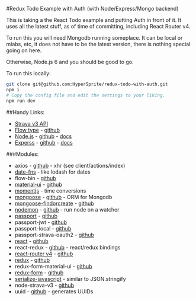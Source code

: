 #Redux Todo Example with Auth (with Node/Express/Mongo backend)

This is taking a the React Todo example and putting Auth in front of it. It  uses all the latest stuff, as of time of committing, including React Router v4.

To run this you will need Mongodb running someplace. It can be local or mlabs, etc, it does not have to be the latest version, there is nothing special going on here.

Otherwise, Node.js 6 and you should be good to go.

To run this locally:
```bash
git clone git@github.com:HyperSprite/redux-todo-with-auth.git
npm i
# Copy the config file and edit the settings to your liking.
npm run dev
```

##Handy Links:

* [Strava v3 API](http://strava.github.io/api/)
* [Flow type](https://flowtype.org/) - [github](https://github.com/facebook/flow)
* [Node.js](https://nodejs.org) - [github](https://github.com/nodejs/node) - [docs](https://nodejs.org/en/docs/)
* [Experss](http://expressjs.com/) - [github](https://github.com/expressjs/express) - [docs](http://expressjs.com/en/4x/api.html)

###Modules:

* axios - [github](https://github.com/mzabriskie/axios) - xhr (see client/actions/index)
* [date-fns](https://date-fns.org) - like lodash for dates
* flow-bin - [github](https://github.com/flowtype/flow-bin)
* [material-ui](http://www.material-ui.com/#/components) - [github](https://github.com/callemall/material-ui)
* [momentjs](http://momentjs.com/) - time conversions
* [mongoose](http://mongoosejs.com/) - [github](https://github.com/Automattic/mongoose) - ORM for Mongodb
* [mongoose-findorcreate]() - [github]()
* [nodemon](https://nodemon.io/) - [github](https://github.com/remy/nodemon) - run node on a watcher
* [passport](http://passportjs.org/) - [github](https://github.com/jaredhanson/passport)
* passport-jwt - [github](https://github.com/themikenicholson/passport-jwt)
* passport-local - [github](https://github.com/jaredhanson/passport-local)
* passport-strava-oauth2 - [github](https://github.com/millsy/passport-strava)
* [react](https://facebook.github.io/react) - [github](https://github.com/facebook/react)
* react-redux - [github](https://github.com/reactjs/react-redux) - react/redux bindings
* [react-router v4](https://react-router.now.sh/) - [github](https://github.com/ReactTraining/react-router/tree/v4)
* [redux](http://redux.js.org/) - [github](https://github.com/reactjs/redux/)
* redux-form-material-ui - [github](https://github.com/erikras/redux-form-material-ui)
* [redux-form](http://redux-form.com) - [github](https://github.com/erikras/redux-form)
* [serialize-javascript](https://github.com/yahoo/serialize-javascript) - similar to JSON.stringify
* node-strava-v3 - [github](https://github.com/UnbounDev/node-strava-v3)
* uuid - [github](https://github.com/kelektiv/node-uuid) - generates UUIDs